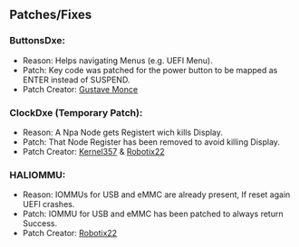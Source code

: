 ## Patches/Fixes

### ButtonsDxe:

- Reason: Helps navigating Menus (e.g. UEFI Menu).
- Patch: Key code was patched for the power button to be mapped as ENTER instead of SUSPEND.
- Patch Creator: [Gustave Monce](https://github.com/gus33000)

### ClockDxe (Temporary Patch):

- Reason: A Npa Node gets Registert wich kills Display.
- Patch: That Node Register has been removed to avoid killing Display.
- Patch Creator: [Kernel357](https://github.com/Kernel357) & [Robotix22](https://github.com/Robotix22)

### HALIOMMU:

- Reason: IOMMUs for USB and eMMC are already present, If reset again UEFI crashes.
- Patch: IOMMU for USB and eMMC has been patched to always return Success.
- Patch Creator: [Robotix22](https://github.com/Robotix22)
